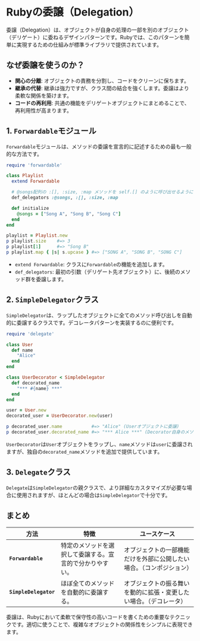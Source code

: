 # Rubyの委譲（Delegation）

委譲（Delegation）は、オブジェクトが自身の処理の一部を別のオブジェクト（デリゲート）に委ねるデザインパターンです。Rubyでは、このパターンを簡単に実現するための仕組みが標準ライブラリで提供されています。

## なぜ委譲を使うのか？

- **関心の分離**: オブジェクトの責務を分割し、コードをクリーンに保ちます。
- **継承の代替**: 継承は強力ですが、クラス間の結合を強くします。委譲はより柔軟な関係を築けます。
- **コードの再利用**: 共通の機能をデリゲートオブジェクトにまとめることで、再利用性が高まります。

## 1. `Forwardable`モジュール

`Forwardable`モジュールは、メソッドの委譲を宣言的に記述するための最も一般的な方法です。

```ruby
require 'forwardable'

class Playlist
  extend Forwardable

  # @songs配列の :[], :size, :map メソッドを self.[] のように呼び出せるようにする
  def_delegators :@songs, :[], :size, :map

  def initialize
    @songs = ["Song A", "Song B", "Song C"]
  end
end

playlist = Playlist.new
p playlist.size    #=> 3
p playlist[1]      #=> "Song B"
p playlist.map { |s| s.upcase } #=> ["SONG A", "SONG B", "SONG C"]
```

- `extend Forwardable`: クラスに`Forwardable`の機能を追加します。
- `def_delegators`: 最初の引数（デリゲート先オブジェクト）に、後続のメソッド群を委譲します。

## 2. `SimpleDelegator`クラス

`SimpleDelegator`は、ラップしたオブジェクトに全てのメソッド呼び出しを自動的に委譲するクラスです。デコレータパターンを実装するのに便利です。

```ruby
require 'delegate'

class User
  def name
    "Alice"
  end
end

class UserDecorator < SimpleDelegator
  def decorated_name
    "*** #{name} ***"
  end
end

user = User.new
decorated_user = UserDecorator.new(user)

p decorated_user.name           #=> "Alice" (Userオブジェクトに委譲)
p decorated_user.decorated_name #=> "*** Alice ***" (Decorator自身のメソッド)
```
`UserDecorator`は`User`オブジェクトをラップし、`name`メソッドは`user`に委譲されますが、独自の`decorated_name`メソッドを追加で提供しています。

## 3. `Delegate`クラス

`Delegate`は`SimpleDelegator`の親クラスで、より詳細なカスタマイズが必要な場合に使用されますが、ほとんどの場合は`SimpleDelegator`で十分です。

## まとめ

| 方法 | 特徴 | ユースケース |
| --- | --- | --- |
| **`Forwardable`** | 特定のメソッドを選択して委譲する。宣言的で分かりやすい。 | オブジェクトの一部機能だけを外部に公開したい場合。（コンポジション） |
| **`SimpleDelegator`** | ほぼ全てのメソッドを自動的に委譲する。 | オブジェクトの振る舞いを動的に拡張・変更したい場合。（デコレータ） |

委譲は、Rubyにおいて柔軟で保守性の高いコードを書くための重要なテクニックです。適切に使うことで、複雑なオブジェクトの関係性をシンプルに表現できます。
